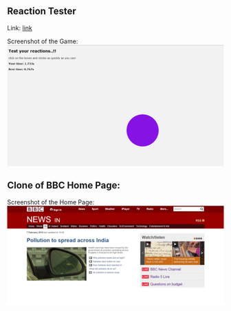 ## Reaction Tester

Link: [link](http://217.199.187.196/chaitanyakumarmadala.com/ReactionTester/reactionTester.html)

Screenshot of the Game:
![tester](https://raw.githubusercontent.com/chaitanya6761/Web-Development/master/ReactionTester/images/reactionTester.PNG)

## Clone of BBC Home Page:

Screenshot of the Home Page:
![bbc](https://raw.githubusercontent.com/chaitanya6761/Web-Development/master/BBC/images/Home.PNG)

